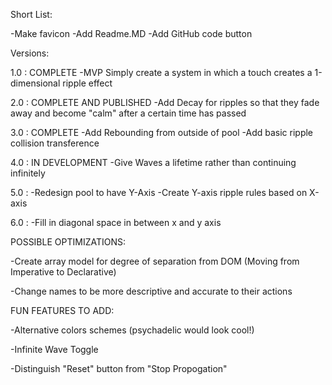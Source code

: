 Short List:

-Make favicon
-Add Readme.MD
-Add GitHub code button


Versions:

1.0 : COMPLETE
-MVP Simply create a system in which a touch creates a 1-dimensional ripple effect

2.0 : COMPLETE AND PUBLISHED
-Add Decay for ripples so that they fade away and become "calm" after a certain time has passed

3.0 : COMPLETE
-Add Rebounding from outside of pool
-Add basic ripple collision transference 

4.0 : IN DEVELOPMENT
-Give Waves a lifetime rather than continuing infinitely

5.0 : 
-Redesign pool to have Y-Axis
-Create Y-axis ripple rules based on X-axis

6.0 : 
-Fill in diagonal space in between x and y axis


POSSIBLE OPTIMIZATIONS:

-Create array model for degree of separation from DOM (Moving from Imperative to Declarative)

-Change names to be more descriptive and accurate to their actions


FUN FEATURES TO ADD:

-Alternative colors schemes (psychadelic would look cool!)

-Infinite Wave Toggle

-Distinguish "Reset" button from "Stop Propogation"